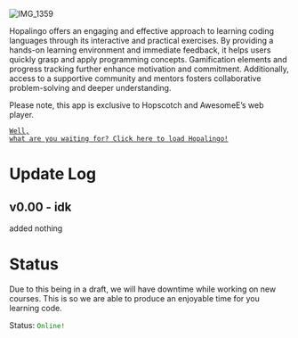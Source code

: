 ![IMG_1359](https://github.com/user-attachments/assets/b723d3b9-43c4-4872-a891-b1e81d465d2d)

Hopalingo offers an engaging and effective approach to learning coding languages through its interactive and practical exercises. By providing a hands-on learning environment and immediate feedback, it helps users quickly grasp and apply programming concepts. Gamification elements and progress tracking further enhance motivation and commitment. Additionally, access to a supportive community and mentors fosters collaborative problem-solving and deeper understanding.

Please note, this app is exclusive to Hopscotch and AwesomeE’s web player.

<code style="color : green"><a href="https://hopalingo.github.io/redirects/play" class="button big">Well, what are you waiting for? Click here to load Hopalingo!</a></code>

# Update Log
## v0.00 - idk
added nothing

# Status
Due to this being in a draft, we will have downtime while working on new courses. This is so we are able to produce an enjoyable time for you learning code.

Status: <code style="color : green">Online!</code>

